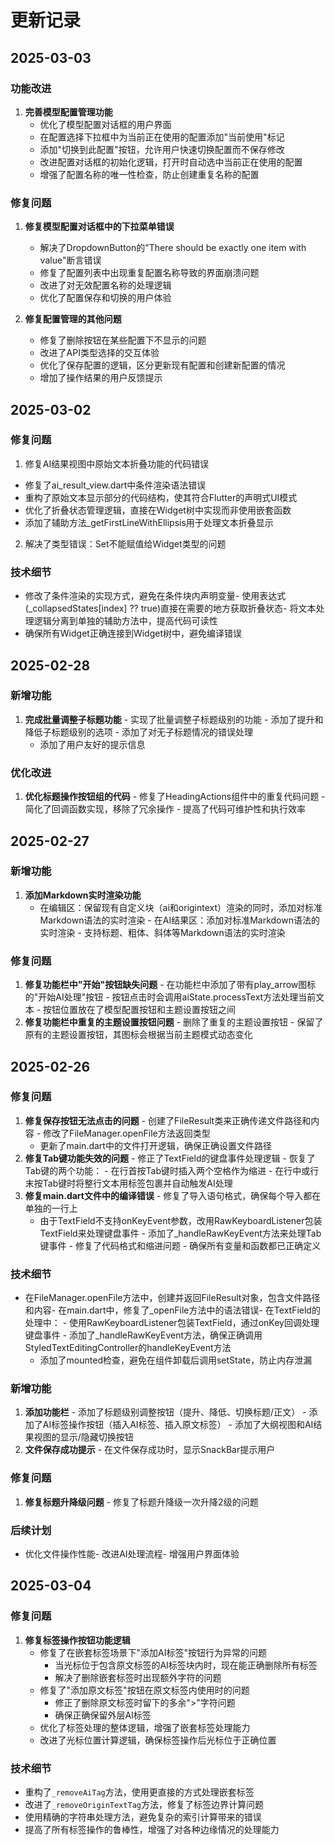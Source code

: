# 更新记录

## 2025-03-03
### 功能改进
1. **完善模型配置管理功能**
   - 优化了模型配置对话框的用户界面
   - 在配置选择下拉框中为当前正在使用的配置添加"当前使用"标记
   - 添加"切换到此配置"按钮，允许用户快速切换配置而不保存修改
   - 改进配置对话框的初始化逻辑，打开时自动选中当前正在使用的配置
   - 增强了配置名称的唯一性检查，防止创建重复名称的配置

### 修复问题
1. **修复模型配置对话框中的下拉菜单错误**
   - 解决了DropdownButton的"There should be exactly one item with value"断言错误
   - 修复了配置列表中出现重复配置名称导致的界面崩溃问题
   - 改进了对无效配置名称的处理逻辑
   - 优化了配置保存和切换的用户体验

2. **修复配置管理的其他问题**
   - 修复了删除按钮在某些配置下不显示的问题
   - 改进了API类型选择的交互体验
   - 优化了保存配置的逻辑，区分更新现有配置和创建新配置的情况
   - 增加了操作结果的用户反馈提示

## 2025-03-02
### 修复问题
1. 修复AI结果视图中原始文本折叠功能的代码错误 
  - 修复了ai_result_view.dart中条件渲染语法错误 
  - 重构了原始文本显示部分的代码结构，使其符合Flutter的声明式UI模式 
  - 优化了折叠状态管理逻辑，直接在Widget树中实现而非使用嵌套函数 
  - 添加了辅助方法_getFirstLineWithEllipsis用于处理文本折叠显示

2. 解决了类型错误：Set<dynamic>不能赋值给Widget类型的问题

### 技术细节
- 修改了条件渲染的实现方式，避免在条件块内声明变量- 使用表达式(_collapsedStates[index] ?? true)直接在需要的地方获取折叠状态- 将文本处理逻辑分离到单独的辅助方法中，提高代码可读性
- 确保所有Widget正确连接到Widget树中，避免编译错误

## 2025-02-28

### 新增功能
1.  **完成批量调整子标题功能**    -   实现了批量调整子标题级别的功能    -   添加了提升和降低子标题级别的选项    -   添加了对无子标题情况的错误处理
    -   添加了用户友好的提示信息
### 优化改进
1.  **优化标题操作按钮组的代码**    -   修复了HeadingActions组件中的重复代码问题    -   简化了回调函数实现，移除了冗余操作    -   提高了代码可维护性和执行效率
## 2025-02-27
### 新增功能
1.  **添加Markdown实时渲染功能**
    -   在编辑区：保留现有自定义块（ai和origintext）渲染的同时，添加对标准Markdown语法的实时渲染    -   在AI结果区：添加对标准Markdown语法的实时渲染    -   支持标题、粗体、斜体等Markdown语法的实时渲染

### 修复问题
1.  **修复功能栏中"开始"按钮缺失问题**    -   在功能栏中添加了带有play_arrow图标的"开始AI处理"按钮    -   按钮点击时会调用aiState.processText方法处理当前文本    -   按钮位置放在了模型配置按钮和主题设置按钮之间
2.  **修复功能栏中重复的主题设置按钮问题**    -   删除了重复的主题设置按钮    -   保留了原有的主题设置按钮，其图标会根据当前主题模式动态变化
## 2025-02-26
### 修复问题
1.  **修复保存按钮无法点击的问题**    -   创建了FileResult类来正确传递文件路径和内容    -   修改了FileManager.openFile方法返回类型
    -   更新了main.dart中的文件打开逻辑，确保正确设置文件路径
2.  **修复Tab键功能失效的问题**    -   修正了TextField的键盘事件处理逻辑    -   恢复了Tab键的两个功能：        -   在行首按Tab键时插入两个空格作为缩进
        -   在行中或行末按Tab键时将整行文本用<ai>标签包裹并自动触发AI处理
3.  **修复main.dart文件中的编译错误**    -   修复了导入语句格式，确保每个导入都在单独的一行上
    -   由于TextField不支持onKeyEvent参数，改用RawKeyboardListener包装TextField来处理键盘事件    -   添加了\_handleRawKeyEvent方法来处理Tab键事件    -   修复了代码格式和缩进问题    -   确保所有变量和函数都已正确定义
### 技术细节
-   在FileManager.openFile方法中，创建并返回FileResult对象，包含文件路径和内容-   在main.dart中，修复了\_openFile方法中的语法错误-   在TextField的处理中：    -   使用RawKeyboardListener包装TextField，通过onKey回调处理键盘事件    -   添加了\_handleRawKeyEvent方法，确保正确调用StyledTextEditingController的handleKeyEvent方法
    -   添加了mounted检查，避免在组件卸载后调用setState，防止内存泄漏
### 新增功能
1.  **添加功能栏**    -   添加了标题级别调整按钮（提升、降低、切换标题/正文）    -   添加了AI标签操作按钮（插入AI标签、插入原文标签）    -   添加了大纲视图和AI结果视图的显示/隐藏切换按钮
2.  **文件保存成功提示**    -   在文件保存成功时，显示SnackBar提示用户
### 修复问题
1.  **修复标题升降级问题**    -   修复了标题升降级一次升降2级的问题

### 后续计划
-   优化文件操作性能-   改进AI处理流程-   增强用户界面体验

## 2025-03-04
### 修复问题
1. **修复标签操作按钮功能逻辑**
   - 修复了在嵌套标签场景下"添加AI标签"按钮行为异常的问题
     - 当光标位于包含原文标签的AI标签块内时，现在能正确删除所有标签
     - 解决了删除嵌套标签时出现额外字符的问题
   - 修复了"添加原文标签"按钮在原文标签内使用时的问题
     - 修正了删除原文标签时留下的多余">"字符问题
     - 确保正确保留外层AI标签
   - 优化了标签处理的整体逻辑，增强了嵌套标签处理能力
   - 改进了光标位置计算逻辑，确保标签操作后光标位于正确位置

### 技术细节
- 重构了`_removeAiTag`方法，使用更直接的方式处理嵌套标签
- 改进了`_removeOriginTextTag`方法，修复了标签边界计算问题
- 使用精确的字符串处理方法，避免复杂的索引计算带来的错误
- 提高了所有标签操作的鲁棒性，增强了对各种边缘情况的处理能力